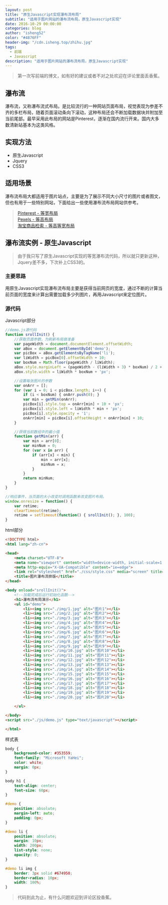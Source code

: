 ```yaml
---
layout: post
title: "原生Javascript实现瀑布流布局"
subtitle: "适用于图片网站的瀑布流布局，原生Javascript实现"
date: 2016-10-29 00:00:00
categories: blog
author: "isheng52"
color: "#4876FF"
header-img: "/cdn.isheng.top/zhihu.jpg"
tags:
  - 前端
  - Javascript
description: "适用于图片网站的瀑布流布局，原生Javascript实现"
---
```


> 第一次写前端的博文，如有好的建议或者不对之处欢迎在评论里面丢香蕉。

## 瀑布流
瀑布流，又称瀑布流式布局。是比较流行的一种网站页面布局，视觉表现为参差不齐的多栏布局，随着页面滚动条向下滚动，这种布局还会不断加载数据块并附加至当前尾部。最早采用此布局的网站是Pinterest，逐渐在国内流行开来。国内大多数清新站基本为这类风格。

## 实现方法
* 原生Javascript
* Jquery
* CSS3

## 适用场景
瀑布流布局大都适用于图片站点，主要是为了展示不同大小尺寸的图片或者图文，但也有用于一些特别网站，下面给出一些使用瀑布流布局网站供参考。

> [Pinterest - 等宽布局](https://www.pinterest.com/)  
> [Pexels - 等高布局](https://www.pexels.com/?s=)  
> [淘宝商品检索 - 等高等宽布局](https://s.taobao.com/search?q=%E5%A2%99%E7%BA%B8)

## 瀑布流实例 - 原生Javascript

> 由于我只写了原生Javascript实现的等宽瀑布流代码，所以就只更新这种，Jquery差不多，下次补上CSS3的。


### 主要思路

用原生Javascript实现瀑布流布局主要是获得当前网页的宽度，通过不断的计算当前页面的宽度来计算出需要加载多少列图片，再用Javascript来定位图片。

### 源代码

Javascript部分

```javascript
//demo.js源代码
function srollInit() {
    //获取页面参数，为刷新布局做准备
    var pageWidth = document.documentElement.offsetWidth;
    var aBox = document.getElementById('demo');
    var picBox = aBox.getElementsByTagName('li');
    var liWidth = picBox[0].offsetWidth + 10;
    var boxNum = Math.floor(pageWidth / liWidth);
    aBox.style.marginLeft = (pageWidth - (liWidth + 3) * boxNum) / 2 + 'px';
    aBox.style.width = liWidth * boxNum + 'px';

    //设置每张图片的参数
    var onArr = [];
    for (var i = 0; i < picBox.length; i++) {
        if (i < boxNum) { onArr.push(0); }
        var min = getMin(onArr);
        picBox[i].style.top = onArr[min] + 10 + 'px';
        picBox[i].style.left = liWidth * min + 'px';
        picBox[i].style.opacity = '1';
        onArr[min] = picBox[i].offsetHeight + onArr[min] + 10;
    }

    //获得当前数组中的最小值
    function getMin(arr) {
        var min = arr[0];
        var minNum = 0;
        for (var x in arr) {
            if (arr[x] < min) {
                min = arr[x];
                minNum = x;
            }
        }
        return minNum;
    }
}

//响应事件，当页面的大小改变时调用函数来改变图片布局。
window.onresize = function() {
    var retime;
    clearTimeout(retime);
    retime = setTimeout(function() { srollInit(); }, 100);
}
```

html部分

```html
<!DOCTYPE html>
<html lang="zh-cn">

<head>
    <meta charset="UTF-8">
    <meta name="viewport" content="width=device-width, initial-scale=1.0">
    <meta http-equiv="X-UA-Compatible" content="ie=edge">
    <link rel="stylesheet" href="./css/style.css" media="screen" title="no title">
    <title>图片瀑布流排版</title>
</head>

<body onload="srollInit()">
    <!--加载完成后运行初始化函数-->
    <h1>瀑布流布局演示</h1>
    <ul id="demo">
        <li><img src="./img/1.jpg" alt="图片1"></li>
        <li><img src="./img/2.jpg" alt="图片2"></li>
        <li><img src="./img/3.jpg" alt="图片3"></li>
        <li><img src="./img/4.jpg" alt="图片4"></li>
        <li><img src="./img/5.jpg" alt="图片5"></li>
        <li><img src="./img/6.jpg" alt="图片6"></li>
        <li><img src="./img/7.jpg" alt="图片7"></li>
        <li><img src="./img/8.jpg" alt="图片8"></li>
        <li><img src="./img/9.jpg" alt="图片9"></li>
        <li><img src="./img/10.jpg" alt="图片10"></li>
        <li><img src="./img/11.jpg" alt="图片11"></li>
        <li><img src="./img/12.jpg" alt="图片12"></li>
        <li><img src="./img/13.jpg" alt="图片13"></li>
        <li><img src="./img/14.jpg" alt="图片14"></li>
        <li><img src="./img/15.jpg" alt="图片15"></li>
        <li><img src="./img/16.jpg" alt="图片16"></li>
        <li><img src="./img/17.jpg" alt="图片17"></li>
        <li><img src="./img/18.jpg" alt="图片18"></li>
        <li><img src="./img/19.jpg" alt="图片19"></li>
        <li><img src="./img/20.jpg" alt="图片20"></li>

    </ul>

</body>
<script src="./js/demo.js" type="text/javascript"></script>

</html>
```

样式表

```css
body {
    background-color: #353559;
    font-family: "Microsoft YaHei";
    color: white;
    margin: 0px;
}

body h1 {
    text-align: center;
    font-size: 60px;
}

#demo {
    position: absolute;
    margin-left: auto;
    padding: 0px;
}

#demo li {
    position: absolute;
    margin: 10px;
    width: 200px;
    list-style: none;
    opacity: 0;
}

#demo li img {
    border: 3px solid #674950;
    border-radius: 10px;
    width: 100%;
}
```

> 代码到此为止，有什么问题欢迎到评论区投香蕉。